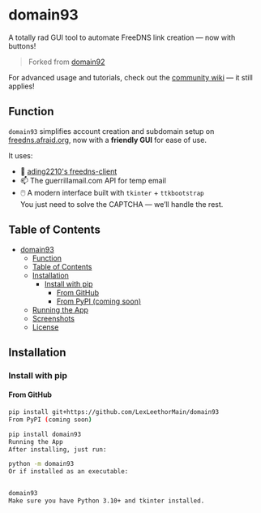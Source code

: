 # domain93

A totally rad GUI tool to automate FreeDNS link creation — now with buttons!  
> Forked from [domain92](https://github.com/sebastian-92/domain92)

For advanced usage and tutorials, check out the [community wiki](https://github.com/sebastian-92/domain92/wiki) — it still applies!

## Function

`domain93` simplifies account creation and subdomain setup on [freedns.afraid.org](https://freedns.afraid.org), now with a **friendly GUI** for ease of use.

It uses:
- 🧠 [ading2210's freedns-client](https://github.com/ading2210/freedns-client)
- 📫 The guerrillamail.com API for temp email
- 🖱️ A modern interface built with `tkinter` + `ttkbootstrap`  
You just need to solve the CAPTCHA — we’ll handle the rest.

## Table of Contents

- [domain93](#domain93)
  - [Function](#function)
  - [Table of Contents](#table-of-contents)
  - [Installation](#installation)
    - [Install with pip](#install-with-pip)
      - [From GitHub](#from-github)
      - [From PyPI (coming soon)](#from-pypi-coming-soon)
  - [Running the App](#running-the-app)
  - [Screenshots](#screenshots)
  - [License](#license)

## Installation

### Install with pip

#### From GitHub

```bash
pip install git+https://github.com/LexLeethorMain/domain93
From PyPI (coming soon)

pip install domain93
Running the App
After installing, just run:

python -m domain93
Or if installed as an executable:


domain93
Make sure you have Python 3.10+ and tkinter installed.
